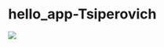 # hello_app-Tsiperovich
![](https://github.com/Stasoon/hello_app-Tsiperovich/actions/workflows/unit-test.yml/badge.svg)
